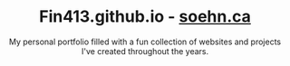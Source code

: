 <h1 align=center> Fin413.github.io - <a href="http://soehn.ca"> soehn.ca </a> </h1>

<p align=center> My personal portfolio filled with a fun collection of websites and projects I've created throughout the years. </p>


